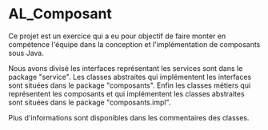 # AL_Composant

Ce projet est un exercice qui a eu pour objectif de faire monter en compétence l'équipe dans la conception et l'implémentation de composants sous Java.

Nous avons divisé les interfaces représentant les services sont dans le package "service".
Les classes abstraites qui implémentent les interfaces sont situées dans le package "composants".
Enfin les classes métiers qui représentent les composants et qui implémentent les classes abstraites sont situées dans le package "composants.impl".

Plus d'informations sont disponibles dans les commentaires des classes.
